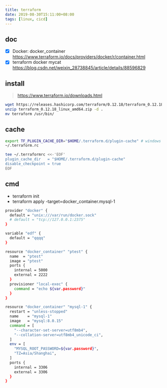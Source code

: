 ```yaml
---
title: terraform
date: 2019-08-30T15:11:00+08:00
tags: [linux, cicd]
---
```


## doc
 - [x] Docker: docker_container https://www.terraform.io/docs/providers/docker/r/container.html
 - [x] terraform docker mycat https://blog.csdn.net/weixin_28738845/article/details/88596829

## install
>https://www.terraform.io/downloads.html

```sh
wget https://releases.hashicorp.com/terraform/0.12.18/terraform_0.12.18_linux_amd64.zip
unzip terraform_0.12.18_linux_amd64.zip -d .
mv terraform /usr/bin/
```

## cache
```sh
export TF_PLUGIN_CACHE_DIR="$HOME/.terraform.d/plugin-cache" # windows is must
~/.terraform.rc

tee ~/.terraformrc <<-'EOF'
plugin_cache_dir   = "$HOME/.terraform.d/plugin-cache"
disable_checkpoint = true
EOF
```

## cmd
 - terraform init
 - terraform apply -target=docker_container.mysql-1

```sh
provider "docker" {
  default = "unix:///var/run/docker.sock"
  # default = "tcp://127.0.0.1:2375"
}

variable "edf" {
  default = "qqqq"
}

resource "docker_container" "ptest" {
  name  = "ptest"
  image = "ptest"
  ports {
    internal = 5000
    external = 2222
  }
  provisioner "local-exec" {
    command = "echo ${var.password}"
  }
}

resource "docker_container" "mysql-1" {
  restart = "unless-stopped"
  name    = "mysql-1"
  image   = "mysql:8.0.15"
  command = [
    "--character-set-server=utf8mb4",
    "--collation-server=utf8mb4_unicode_ci",
  ]
  env = [
    "MYSQL_ROOT_PASSWORD=${var.password}",
    "TZ=Asia/Shanghai",
  ]
  ports {
    internal = 3306
    external = 3306
  }
}

```
